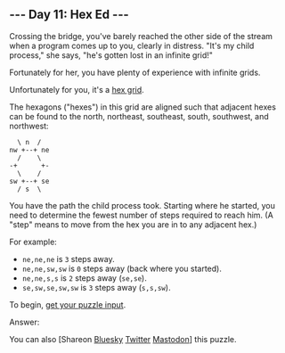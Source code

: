 \--- Day 11: Hex Ed ---
----------

Crossing the bridge, you've barely reached the other side of the stream when a program comes up to you, clearly in distress. "It's my child process," she says, "he's gotten lost in an infinite grid!"

Fortunately for her, you have plenty of experience with infinite grids.

Unfortunately for you, it's a [hex grid](https://en.wikipedia.org/wiki/Hexagonal_tiling).

The hexagons ("hexes") in this grid are aligned such that adjacent hexes can be found to the north, northeast, southeast, south, southwest, and northwest:

```
  \ n  /
nw +--+ ne
  /    \
-+      +-
  \    /
sw +--+ se
  / s  \

```

You have the path the child process took. Starting where he started, you need to determine the fewest number of steps required to reach him. (A "step" means to move from the hex you are in to any adjacent hex.)

For example:

* `ne,ne,ne` is `3` steps away.
* `ne,ne,sw,sw` is `0` steps away (back where you started).
* `ne,ne,s,s` is `2` steps away (`se,se`).
* `se,sw,se,sw,sw` is `3` steps away (`s,s,sw`).

To begin, [get your puzzle input](11/input).

Answer:

You can also [Shareon [Bluesky](https://bsky.app/intent/compose?text=%22Hex+Ed%22+%2D+Day+11+%2D+Advent+of+Code+2017+%23AdventOfCode+https%3A%2F%2Fadventofcode%2Ecom%2F2017%2Fday%2F11) [Twitter](https://twitter.com/intent/tweet?text=%22Hex+Ed%22+%2D+Day+11+%2D+Advent+of+Code+2017&url=https%3A%2F%2Fadventofcode%2Ecom%2F2017%2Fday%2F11&related=ericwastl&hashtags=AdventOfCode) [Mastodon](javascript:void(0);)] this puzzle.